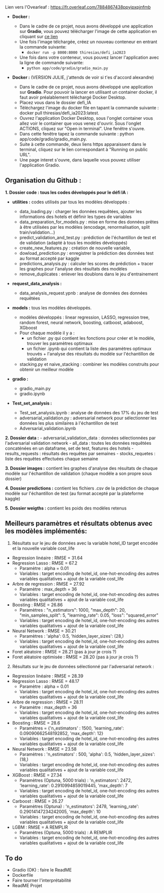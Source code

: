 Lien vers l'Ovearleaf : https://fr.overleaf.com/7884867438ppyjpxpjnfmb 

- **Docker :**
    - Dans le cadre de ce projet, nous avons développé une application sur **Gradio**, vous pouvez télécharger l'image de cette application en cliquant sur [ce lien](https://hub.docker.com/layers/thiresias/defi_ia2023/latest/images/sha256-bb124b4ddca3ed85f0391df1d854b257610ec3ef859d75a34efbd80e0ffbe40a?context=repo)
    - Une fois l'image télchargée, créez un nouveau conteneur en entrant la commande suivante:
        - `docker run -p 8000:8000 thiresias/defi_ia2023`
    - Une fois dans votre conteneur, vous pouvez lancer l'application avec la ligne de commande suivante:
        - `python app/code/gradio/gradio_main.py`


- **Docker :** (VERSION JULIE, j'attends de voir si t'es d'accord alexandre)
    - Dans le cadre de ce projet, nous avons développé une application sur **Gradio**. Pour pouvoir la lancer en utilisant un container docker, il faut avoir préalablement téléchargé Docker Desktop.
    - Placez vous dans le dossier defi_IA
    - Téléchargez l'image du docker file en tapant la commande suivante : docker pull thiresias/defi_ia2023:latest.
    - Ouvrez l'application Docker Desktop, sous l'onglet container vous allez voir le container que vous venez d'ouvrir. Sous l'onglet ACTIONS, cliquez sur "Open in terminal". Une fenêtre s'ouvre. 
    - Dans cette fenêtre tapez la commande suivante : python app/code/gradio/gradio_main.py.
    - Suite à cette commande, deux liens https apparaissent dans le terminal, cliquez sur le lien correspondant à "Running on public URL".
    - Une page interet s'ouvre, dans laquelle vous pouvez utiliser l'application Gradio.
    
Organisation du Github :
-------------------------------------------------------
**1. Dossier code : tous les codes développés pour le défi IA :**
- **utilities :** codes utilisés par tous les modèles développés :
    - data_loading.py : charger les données requêtées, ajouter les informations des hotels et définir les types de variables
    - data_preparation_for_models.py : mise en forme des données prêtes à être utilisées par les modèles (encodage, renormalisation, split train/validation...)
    - predict_validation_and_test.py : prédiction de l'échantillon de test et de validation (adapté à tous les modèles développés)
    - create_new_features.py : création de nouvelle variable, 
    - dowload_prediction.py : enregistrer la prédiction des données test au format accepté par kaggle
    - predictions_analysis.py : calculer les scores de prédiction + tracer les graphes pour l'analyse des résultats des modèles
    - remove_duplicates : enlever les doublons dans le jeu d'entrainement 

- **request_data_analysis :** 
    - data_analysis_request.ypnb : analyse de données des données requêtées 

- **models :** tous les modèles développés. 
    - modèles développés : linear regression, LASSO, regression tree, random forest, neural network, boosting, catboost, adaboost, XGboost
    - Pour chaque modèle il y a : 
        - un fichier .py qui contient les fonctions pour créer et le modèle, trouver les paramètres optimaux 
        - un fichier .ipynb qui contient la liste des paramètres optimaux trouvés + l'analyse des résultats du modèle sur l'échantillon de validation
    - stacking.py et naive_stacking : combiner les modèles construits pour obtenir un meilleur modèle
    
- **gradio :** 
    - gradio_main.py 
    - gradio.ipynb

- **Test_set_analysis :**
    - Test_set_analysis.ipynb : analyse de données des 17% du jeu de test
    - adversarial_validation.py : adversarial network pour sélectionner les données les plus similaires à l'échantillon de test
    - Adversarial_validation.ipynb

**2. Dossier data :**
    - adversarial_validation_data : données sélectionnées par l'adversarial validation network
    - all_data : toutes les données requêtées concaténées en un dataframe, set de test, features des hotels
    - results_requests : résultats des requêtes par semaines
    - stocks_requetes : liste des requêtes effectuées chaque semaine
    
**3. Dossier images :** contient les graphes d'analyse des résultats de chaque modèle sur l'échantillon de validation (chaque modèle a son propre sous dossier)

**4. Dossier predictions :** contient les fichiers .csv de la prédiction de chaque modèle sur l'échantillon de test (au format accepté par la plateforme kaggle)    

**5. Dossier weigths :** contient les poids des modèles retenus



Meilleurs paramètres et résultats obtenus avec les modèles implémentés: 
-------------------------------------------------------

1. Résultats sur le jeu de données avec la variable hotel_ID target encodée et la nouvelle variable cost_life
- Regression linéaire : RMSE = 31.64 
- Regression Lasso : RMSE = 67.2
    - Paramètre : alpha = 0.01
    - Variables : target encoding de hotel_id, one-hot-encoding des autres variables qualitatives + ajout de la variable cost_life
- Arbre de regression : RMSE = 27.92
    - Paramètre : max_depth = 36
    - Variables : target encoding de hotel_id, one-hot-encoding des autres variables qualitatives + ajout de la variable cost_life
- Boosting : RMSE = 26.86
    - Paramètres : "n_estimators": 1000,
                   "max_depth": 20,
                   "min_samples_split": 5,
                   "learning_rate": 0.05,
                   "loss": "squared_error"
     - Variables : target encoding de hotel_id, one-hot-encoding des autres variables qualitatives + ajout de la variable cost_life
- Neural Network : RMSE = 30.21
    - Paramètres : 'alpha': 0.5, 'hidden_layer_sizes': (28,)
    - Variables : target encoding de hotel_id, one-hot-encoding des autres variables qualitatives + ajout de la variable cost_life
- Foret aléatoire : RMSE = 28.21 (pas à jour je crois ?)
- Foret aléatoire optimisée : RMSE = 28.20 (pas à jour je crois ?)

2. Résultats sur le jeu de données sélectionné par l'adversarial network : 
- Regression linéaire : RMSE = 28.39 
- Regression Lasso : RMSE = 48.17
    - Paramètre : alpha = 0.01
    - Variables : target encoding de hotel_id, one-hot-encoding des autres variables qualitatives + ajout de la variable cost_life
- Arbre de regression : RMSE = 28.11
    - Paramètre : max_depth = 36
    - Variables : target encoding de hotel_id, one-hot-encoding des autres variables qualitatives + ajout de la variable cost_life
- Boosting : RMSE = 28.6
    - Paramètres = {'n_estimators' : 1500, 'learning_rate': 0.09090662548192852, 'max_depth': 12}
    - Variables : target encoding de hotel_id, one-hot-encoding des autres variables qualitatives + ajout de la variable cost_life
- Neural Network : RMSE = 23.58
    - Paramètres : 'n_estimators' : 500, 'alpha': 0.5, 'hidden_layer_sizes': (18,)
    - Variables : target encoding de hotel_id, one-hot-encoding des autres variables qualitatives + ajout de la variable cost_life
- XGBoost : RMSE = 27.34
    - Paramètres (Optuna, 5000 trials) : 'n_estimators': 2472, 'learning_rate': 0.2910994859019445, 'max_depth': 7
    - Variables : target encoding de hotel_id, one-hot-encoding des autres variables qualitatives + ajout de la variable cost_life
- Carboost : RMSE = 26.27
    - Paramètres (Optuna) : 'n_estimators': 2478, 'learning_rate': 0.29014147234242005, 'max_depth': 10
    - Variables : target encoding de hotel_id, one-hot-encoding des autres variables qualitatives + ajout de la variable cost_life
- LGBM : RMSE = A REMPLIR 
    - Paramètres (Optuna, 5000 trials) : A REMPLIR 
    - Variables : target encoding de hotel_id, one-hot-encoding des autres variables qualitatives + ajout de la variable cost_life

## To do 
- Gradio (OK) : faire le ReadME
- Dockerfile 
- Faire tourner l'interprétabilité 
- ReadME Projet 
